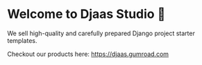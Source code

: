# Welcome to Djaas Studio :frog:
We sell high-quality and carefully prepared Django project starter templates. 

Checkout our products here: https://djaas.gumroad.com
